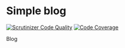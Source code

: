 # Simple blog

[![Scrutinizer Code Quality](https://scrutinizer-ci.com/g/dominx99/blog/badges/quality-score.png?b=master)](https://scrutinizer-ci.com/g/dominx99/blog/?branch=master)
[![Code Coverage](https://scrutinizer-ci.com/g/dominx99/blog/badges/coverage.png?b=master)](https://scrutinizer-ci.com/g/dominx99/blog/?branch=master)

Blog
